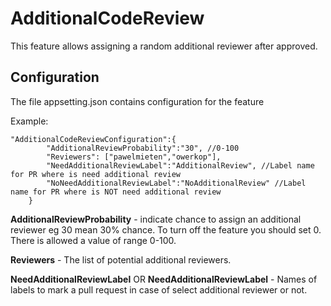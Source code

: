 # AdditionalCodeReview
This feature allows assigning a random additional reviewer after approved.


## Configuration

The file appsetting.json contains configuration for the feature

Example:

```
"AdditionalCodeReviewConfiguration":{
		"AdditionalReviewProbability":"30", //0-100 
		"Reviewers": ["pawelmieten","owerkop"],
		"NeedAdditionalReviewLabel":"AdditionalReview", //Label name for PR where is need additional review
		"NoNeedAdditionalReviewLabel":"NoAdditionalReview" //Label name for PR where is NOT need additional review
	}

```

**AdditionalReviewProbability**  - indicate chance to assign an additional reviewer eg 30 mean 30% chance. 
To turn off the feature you should set 0. There is allowed a value of range 0-100.

**Reviewers** - The list of potential additional reviewers.

**NeedAdditionalReviewLabel**  OR **NeedAdditionalReviewLabel**  - Names of labels to mark a pull request in case of select additional reviewer or not.

